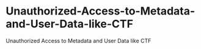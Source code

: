 # Unauthorized-Access-to-Metadata-and-User-Data-like-CTF
Unauthorized Access to Metadata and User Data like CTF
